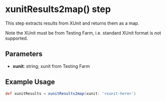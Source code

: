 # xunitResults2map() step

This step extracts results from XUnit and returns them as a map.

Note the XUnit must be from Testing Farm, i.e. standard XUnit format is not supported.


## Parameters

* **xunit**: string; xunit from Testing Farm

## Example Usage

```groovy
def xunitResults = xunitResults2map(xunit: '<xunit-here>')
```

